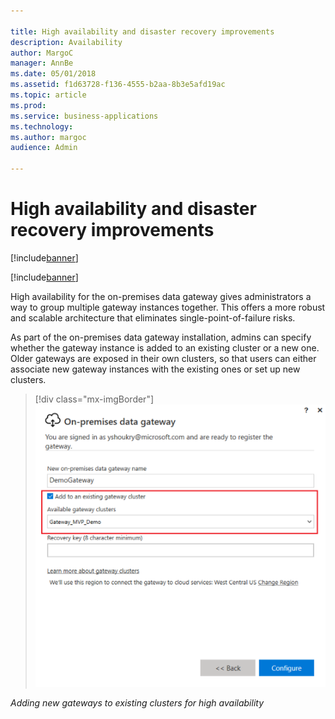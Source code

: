 ```yaml
---

title: High availability and disaster recovery improvements
description: Availability
author: MargoC
manager: AnnBe
ms.date: 05/01/2018
ms.assetid: f1d63728-f136-4555-b2aa-8b3e5afd19ac
ms.topic: article
ms.prod: 
ms.service: business-applications
ms.technology: 
ms.author: margoc
audience: Admin

---
```


# High availability and disaster recovery improvements

[!include[banner](../../../includes/banner.md)]

[!include[banner](../../../includes/public-preview.md)]

High availability for the on-premises data gateway gives administrators a way to
group multiple gateway instances together. This offers a more robust and
scalable architecture that eliminates single-point-of-failure risks.

As part of the on-premises data gateway installation, admins can specify whether
the gateway instance is added to an existing cluster or a new one. Older
gateways are exposed in their own clusters, so that users can either associate
new gateway instances with the existing ones or set up new clusters.

> [!div class="mx-imgBorder"] 
> ![Adding new gateways to existing clusters for high availability](media/high-availability-disaster-recovery-improvements-public-preview-1.png "Adding new gateways to existing clusters for high availability")

*Adding new gateways to existing clusters for high availability*
